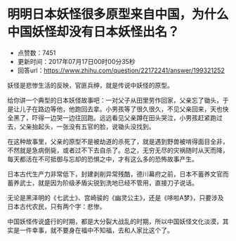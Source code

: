 # 明明日本妖怪很多原型来自中国，为什么中国妖怪却没有日本妖怪出名？
- 点赞数：7451
- 更新时间：2017年07月17日00时00分35秒
- 回答url：https://www.zhihu.com/question/22172241/answer/199321252
<body>
 <p data-pid="lWssxHPs">妖怪是悲惨生活的反映，官匪兵绅，就是传说中妖怪的原型。</p>
 <p data-pid="iQFQP4Zl">给你讲一个典型的日本妖怪故事吧：一对父子从田里劳作回家，父亲忘了锄头，于是让儿子在路边等他，他跑回去拿。小男孩等了很久很久，不见父亲回来，天也快全黑了，吓得一边哭一边往回跑。远远看见父亲蹲在田头哭泣，小男孩赶紧跑过去，父亲抬起头，一张没有五官的脸，说锄头没找到。</p>
 <p data-pid="IVAtlOyc">在这种故事里，父亲的原型不是被劫道的杀死了，就是遇到野兽被啃得面目全非，不然就是急病倒毙，或者过不下去自杀了。总之，无穷无尽的灾祸随时从天而降，每天都活在不可抵御与忘却的恐惧之中，才有这么多的恐怖故事产生。</p>
 <p data-pid="RbL7ZfO3">日本古代生产力非常低下，封建剥削异常残酷，德川幕府之前，日本不蓄养文官而蓄养武士，就是因为阶级矛盾尖锐到洗地已经不管用，直接刀子说话。</p>
 <p data-pid="QH4p7yEW">无论是黑泽明的《七武士》、宫崎骏的《幽灵公主》，还是《哆啦A梦》，只要涉及日本古代农民，只有两个字：悲惨。</p>
 <p data-pid="iXJxcFjK">中国妖怪传说盛行的时期，都是大分裂大战乱的时期，所以中国妖怪文化淡漠，其实是一件幸事，就不要身在福中不知福，去和人家比这个了。</p>
</body>